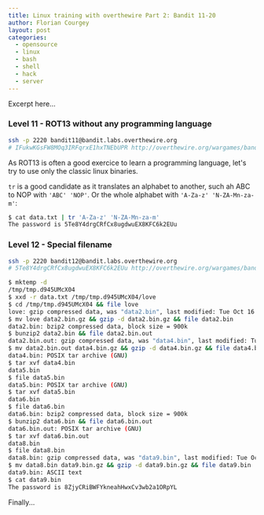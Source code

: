 ```yaml
---
title: Linux training with overthewire Part 2: Bandit 11-20
author: Florian Courgey
layout: post
categories:
  - opensource
  - linux
  - bash
  - shell
  - hack
  - server
---
```

Excerpt here...
<!--more-->

### Level 11 - ROT13 without any programming language
```bash
ssh -p 2220 bandit11@bandit.labs.overthewire.org
# IFukwKGsFW8MOq3IRFqrxE1hxTNEbUPR http://overthewire.org/wargames/bandit/bandit11.html
```
As ROT13 is often a good exercice to learn a programming language, let's try to use only the classic linux binaries.

`tr` is a good candidate as it translates an alphabet to another, such ah ABC to NOP with `'ABC' 'NOP'`. Or the whole alphabet with `'A-Za-z' 'N-ZA-Mn-za-m'`:
```bash
$ cat data.txt | tr 'A-Za-z' 'N-ZA-Mn-za-m'
The password is 5Te8Y4drgCRfCx8ugdwuEX8KFC6k2EUu
```

### Level 12 - Special filename
```bash
ssh -p 2220 bandit12@bandit.labs.overthewire.org
# 5Te8Y4drgCRfCx8ugdwuEX8KFC6k2EUu http://overthewire.org/wargames/bandit/bandit12.html
```
```bash
$ mktemp -d
/tmp/tmp.d945UMcX04
$ xxd -r data.txt /tmp/tmp.d945UMcX04/love
$ cd /tmp/tmp.d945UMcX04 && file love
love: gzip compressed data, was "data2.bin", last modified: Tue Oct 16 12:00:23 2018, max compression, from Unix
$ mv love data2.bin.gz && gzip -d data2.bin.gz && file data2.bin
data2.bin: bzip2 compressed data, block size = 900k
$ bunzip2 data2.bin && file data2.bin.out
data2.bin.out: gzip compressed data, was "data4.bin", last modified: Tue Oct 16 12:00:23 2018, max compression, from Unix
$ mv data2.bin.out data4.bin.gz && gzip -d data4.bin.gz && file data4.bin
data4.bin: POSIX tar archive (GNU)
$ tar xvf data4.bin
data5.bin
$ file data5.bin
data5.bin: POSIX tar archive (GNU)
$ tar xvf data5.bin
data6.bin
$ file data6.bin
data6.bin: bzip2 compressed data, block size = 900k
$ bunzip2 data6.bin && file data6.bin.out
data6.bin.out: POSIX tar archive (GNU)
$ tar xvf data6.bin.out
data8.bin
$ file data8.bin
data8.bin: gzip compressed data, was "data9.bin", last modified: Tue Oct 16 12:00:23 2018, max compression, from Unix
$ mv data8.bin data9.bin.gz && gzip -d data9.bin.gz && file data9.bin
data9.bin: ASCII text
$ cat data9.bin
The password is 8ZjyCRiBWFYkneahHwxCv3wb2a1ORpYL
```
Finally...
